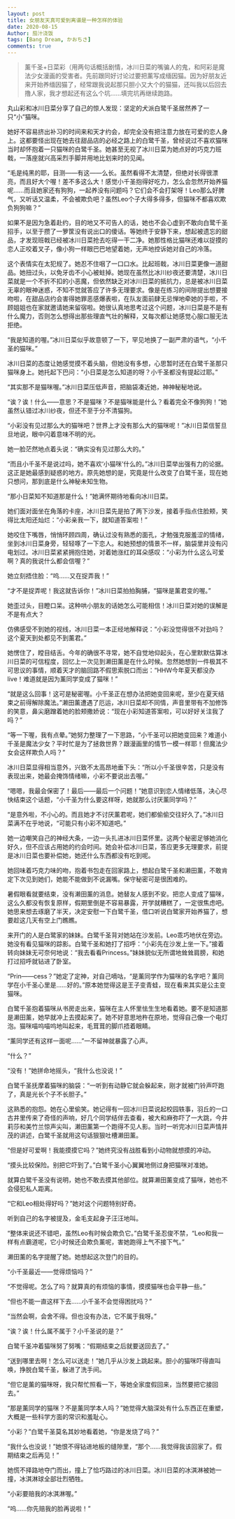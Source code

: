 ```yaml
---
layout: post
title: 女朋友天真可爱到离谱是一种怎样的体验
date: 2020-08-15
Author: 茄汁浇饭 
tags: [Bang Dream, かおちさ]
comments: true
---
```


> 薰千圣+日菜彩（用两句话概括剧情，冰川日菜的嘴骗人的鬼，和阿彩是魔法少女漫画的受害者。先前跟同好讨论过要把薰写成缅因猫。因为好朋友近来开始养缅因猫了，经常跟我说起那只胆小又大个的猫猫，还叫我以后回去撸人家，我才想起还有这么个坑……填完坑再继续跑路。

丸山彩和冰川日菜分享了自己的惊人发现：坚定的犬派白鹭千圣居然养了一只“小”猫咪。

她好不容易挤出补习的时间来和天才约会，却完全没有把注意力放在可爱的恋人身上。这都要怪出现在她去往甜品店的必经之路上的白鹭千圣，曾经说过不喜欢猫咪当时却怀抱着一只猫咪的白鹭千圣。她甚至无视了冰川日菜为她点好的巧克力班戟，一落座就兴高采烈手脚并用地比划来时的见闻。

“毛是纯黑的耶，目测——有这——么长。虽然看得不太清楚，但绝对长得很漂亮，而且好大个喔！差不多这么大！感觉小千圣抱得好吃力，怎么会忽然开始养猫呢……而且她家还有狗狗，一起养没有问题吗？它们会不会打架呀！Leo那么好脾气，又听话又温柔，不会被欺负吧？虽然Leo个子大得多得多，但猫咪不都喜欢欺负狗狗嘛？”

如果不是因为急着赴约，目的地又不可告人的话，她也不会心虚到不敢向白鹭千圣招手，以至于攒了一箩筐没有说出口的傻话。等她终于安静下来，想起被遗忘的甜品，才发现班戟已经被冰川日菜抢去吃得一干二净。她那性格比猫咪还难以捉摸的恋人正咬着叉子，像小狗一样眼巴巴地望着她，无声地控诉她对自己的冷落。

这个表情实在太犯规了。她忍不住咽了一口口水。比起班戟，冰川日菜更像一道甜品。她扭过头，以免牙齿不小心被蛀掉。她现在虽然比冰川纱夜还要清楚，冰川日菜就是一个不折不扣的小恶魔，但依然缺乏对冰川日菜的抵抗力，总是被冰川日菜无辜的眼神迷惑，不知不觉就答应了许多无理要求。像是在练习的间隙提出想要接吻啦，在甜品店约会害得她罪恶感爆表啦，在队友面前肆无忌惮地牵她的手啦，不顾姐姐也在家就邀请她来留宿啦。她很认真地思考过这个问题，冰川日菜是不是有什么魔力，否则怎么想得出那些理直气壮的解释，又每次都让她感觉心服口服无法拒绝。

“我是知道的喔。”冰川日菜似乎故意顿了一下，罕见地换了一副严肃的语气，“小千圣的猫咪。”

冰川日菜的态度让她感觉摸不着头脑，但她没有多想，心思暂时还在白鹭千圣那只猫咪身上。她托起下巴问：“小日菜是怎么知道的呀？小千圣都没有提起过耶。”

“其实那不是猫咪喔。”冰川日菜压低声音，把脑袋凑近她，神神秘秘地说。

“诶？诶！什么——意思？不是猫咪？不是猫咪能是什么？看着完全不像狗狗！”她虽然认错过冰川纱夜，但还不至于分不清猫狗。

“小彩没有见过那么大的猫咪吧？世界上才没有那么大的猫咪呢！”冰川日菜信誓旦旦地说，眼中闪着意味不明的光。

她一脸茫然地点着头说：“确实没有见过那么大的。”

“而且小千圣不是说过吗，她不喜欢‘小猫咪’什么的。”冰川日菜举出强有力的论据。这正是她最感到疑惑的地方。原先她想的是，究竟是什么改变了白鹭千圣，现在她只想问，那到底是什么神秘未知生物。

“那小日菜知不知道那是什么！”她满怀期待地看向冰川日菜。

她们面对面坐在角落的卡座，冰川日菜先是拍了两下沙发，接着手指点住脸颊，笑得比太阳还灿烂：“小彩亲我一下，就知道答案啦！”

她咬住下嘴唇，悄悄环顾四周，确认过没有熟悉的面孔，才勉强克服羞涩的情绪，坐到冰川日菜身旁，轻轻啄了一下恋人。和她预想的情景不一样，脑袋里并没有闪电划过。冰川日菜紧紧拥抱住她，对着她涨红的耳朵感叹：“小彩为什么这么可爱啊？真的我说什么都会信喔？”

她立刻捂住脸：“呜……又在捉弄我！”

“才不是捉弄呢！我这就告诉你！”冰川日菜拍拍胸脯，“猫咪是薰君变的喔。”

她歪过头，目瞪口呆。这种哄小朋友的话她怎么可能相信！冰川日菜对她的误解是不是有点大？

仿佛感受不到她的视线，冰川日菜一本正经地解释说：“小彩没觉得很不对劲吗？这个夏天到处都见不到薰君。”

她愣住了，瞠目结舌。今年的确很不寻常，她不自觉地仰起头，在心里默默估算冰川日菜的可信程度，回忆上一次见到濑田薰是在什么时候。忽然她想到一件极其不可思议的事情，顺着天才的脑回路不假思索脱口而出：“HHW今年夏天都没办live！难道就是因为薰同学变成了猫咪！”

“就是这么回事！这可是秘密喔。小千圣正在想办法把她变回来呢，至少在夏天结束之前得解除魔法。”濑田薰遭遇了厄运，冰川日菜却不同情，声音里带有不加修饰的笑意，鼻尖磨蹭着她的脸颊撒娇说：“现在小彩知道答案啦，可以好好关注我了吗？”

“等一下喔，我有点晕。”她努力整理了一下思路，“小千圣可以把她变回来？难道小千圣是魔法少女？平时忙是为了拯救世界？跟漫画里的情节一模一样耶！但魔法少女会这样欺负人吗？”

冰川日菜显得相当意外，兴致不太高昂地垂下头：“所以小千圣很辛苦，只是没有表现出来，她最会掩饰情绪嘛，小彩不要说出去喔。”

“嗯嗯，我最会保密了！最后——最后一个问题！”她意识到恋人情绪低落，决心尽快结束这个话题，“小千圣为什么要这样呀，她就那么讨厌薰同学吗？”

“是意外啦，不小心的。而且她才不讨厌薰君呢，她们都偷偷交往好久了。”冰川日菜满不在乎地说，“可能只有小彩不知道吧。”

她一边嘲笑自己的神经大条，一边一头扎进冰川日菜怀里。这两个秘密足够她消化好久，但不应该占用她的约会时间。她会补偿冰川日菜，答应更多无理要求，前提是冰川日菜也要补偿她，她还什么东西都没有吃到呢。

她回味着巧克力味的吻，抱着书包走在回家路上，想起白鹭千圣和濑田薰，不敢肯定下次见到她们，她能不能做到不说漏嘴。保守秘密可是很困难的。

暑假眼看就要结束，没有濑田薰的消息。她替友人感到不安。把恋人变成了猫咪，这么久都没有恢复原样，假期里倒是不容易暴露，开学就糟糕了，一定很焦虑吧。她思来想去琢磨了半天，决定安慰一下白鹭千圣，借口听说白鹭家开始养猫了，想要趁这几天有空上门瞧瞧。

来开门的人是白鹭家的妹妹。白鹭千圣背对她站在沙发前。Leo乖巧地伏在旁边。她没有看见猫咪的踪影。白鹭千圣和她打了招呼：“小彩先在沙发上坐一下。”接着转向妹妹无可奈何地说：“我去看看Princess。”妹妹貌似无所谓地耸耸肩膀，和她打过招呼就钻进了卧室。

“Prin——cess？”她定了定神，对自己嘀咕，“是薰同学作为猫咪的名字吧？薰同学在小千圣心里是……好的。”原本她觉得这是王子变青蛙，现在看来其实是公主变猫咪。

白鹭千圣抱着猫咪从书房走出来，猫咪在主人怀里怯生生地看着她。要不是知道那是濑田薰，她早就冲上去摸起来了。她不好意思地杵在原地，觉得自己像一个电灯泡。猫咪喵呜喵呜地叫起来，毛茸茸的脚爪捂着眼睛。

“薰同学还有这样一面呢……”一不留神就暴露了心声。

“什么？”

“没有！”她拼命地摇头，“我什么也没说！”

白鹭千圣抚摩着猫咪的脑袋：“一听到有动静它就会躲起来，刚才就被门铃声吓跑了，真是光长个子不长胆子。”

这熟悉的抱怨。她在心里偷笑。她记得有一回冰川日菜说起校园轶事，羽丘的一口古井里传来了奇怪的声响，好几个同学结伴去查看，被大和麻弥吓了一大跳，今井莉莎和美竹兰惊声尖叫，濑田薰第一个跑得不见人影。当时一听完冰川日菜声情并茂的讲述，白鹭千圣就用这句话狠狠吐槽濑田薰。

“但是好可爱啊！我能摸摸它吗？”她终究没有战胜看到小动物就想摸的冲动。

“摸头比较保险。别把它吓到了。”白鹭千圣小心翼翼地侧过身把猫咪对准她。

就算白鹭千圣没有说明，她也不敢去摸其他部位。就算濑田薰变成了猫咪，她也不会侵犯私人距离。

“它和Leo相处得好吗？”她对这个问题特别好奇。

听到自己的名字被提及，金毛支起身子汪汪地叫。

“整体来说还不错吧，虽然Leo有时候会欺负它。”白鹭千圣忍俊不禁，“Leo和我一样有点霸道呢，它小时候还会欺负薰呢，害她跑得上气不接下气。”

濑田薰的名字提醒了她。她想起这次登门的目的。

“小千圣最近——觉得烦恼吗？”

“不觉得呢。怎么了吗？就算真的有烦恼的事情，摸摸猫咪也会平静一些。”

“但也不能一直这样下去……小千圣不会觉得困扰吗？”

“当然会啊，会舍不得。但也没有办法，它不属于我呀。”

“诶？诶！什么属不属于？小千圣说的是？”

白鹭千圣冲着猫咪努了努嘴：“假期结束之后就要送回去了。”

“送到哪里去啊！怎么可以送走！”她几乎从沙发上跳起来。胆小的猫咪吓得直叫唤，挣脱白鹭千圣，躲进了洗手间。

“但它是薰的猫咪呀，我只帮忙照看一下，等她全家度假回来，当然要把它接回去。”

“那是薰同学的猫咪？不是薰同学本人吗？”她觉得大脑深处有什么东西正在重塑，大概是一些科学方面的常识和羞耻心。

“小彩？”白鹭千圣莫名其妙地看着她，“你是发烧了吗？”

“我什么也没说！”她恨不得钻进地板的缝隙里，“那个……我觉得我该回家了。假期结束之后再见！”

她慌不择路地夺门而出，撞上了恰巧路过的冰川日菜。冰川日菜的冰淇淋被她一撞，冰淇淋球全部壮烈牺牲。

“小彩要赔我的冰淇淋喔。”

“呜……你先赔我的脸再说啦！”
